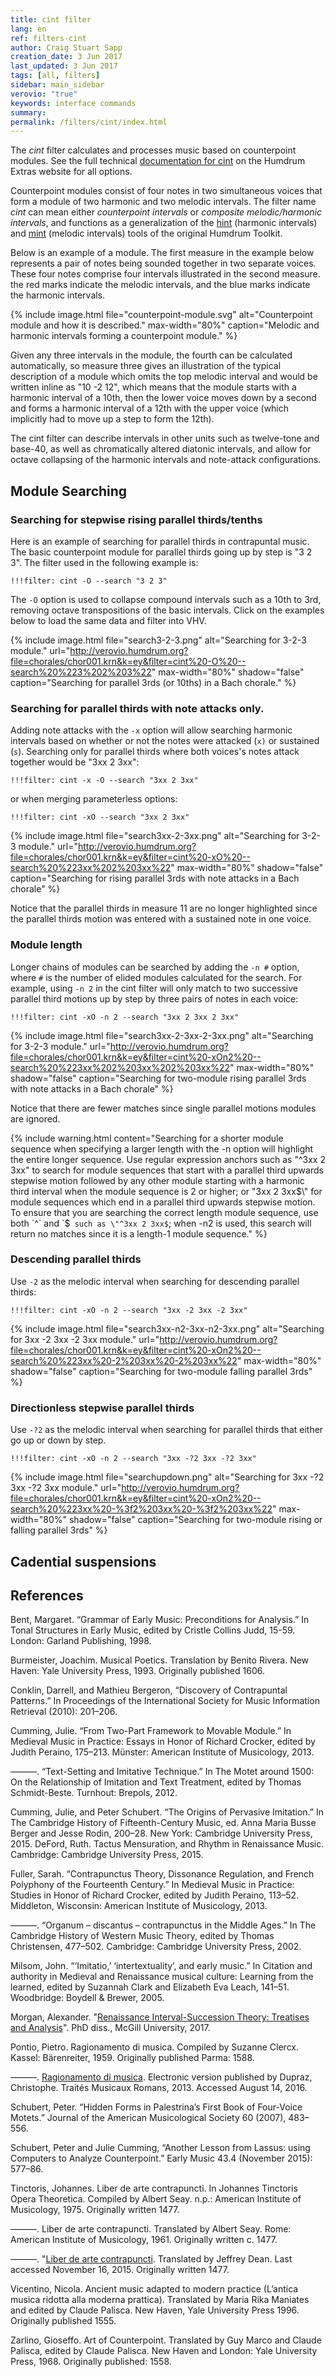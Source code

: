 ```yaml
---
title: cint filter
lang: en
ref: filters-cint
author: Craig Stuart Sapp
creation_date: 3 Jun 2017
last_updated: 3 Jun 2017
tags: [all, filters]
sidebar: main_sidebar
verovio: "true"
keywords: interface commands 
summary: 
permalink: /filters/cint/index.html
---
```


The *cint* filter calculates and processes music based on counterpoint
modules.  See the full technical [documentation for
cint](http://extras.humdrum.org/man/cint) on the Humdrum Extras
website for all options.

Counterpoint modules consist of four notes in two simultaneous
voices that form a module of two harmonic and two melodic intervals.
The filter name *cint* can mean either *counterpoint intervals* or
*composite melodic/harmonic intervals*, and functions as a generalization of
the [hint](http://www.humdrum.org/man/hint) (harmonic intervals)
and [mint](http://www.humdrum.org/man/mint) (melodic intervals)
tools of the original Humdrum Toolkit.

Below is an example of a module.  The first measure in the example below represents
a pair of notes being sounded together in two separate voices.  These four notes comprise
four intervals illustrated in the second measure.  the red marks indicate the melodic
intervals, and the blue marks indicate the harmonic intervals.  

{% include image.html
	file="counterpoint-module.svg"
	alt="Counterpoint module and how it is described."
	max-width="80%"
	caption="Melodic and harmonic intervals forming a counterpoint module."
%}

Given any three intervals
in the module, the fourth can be calculated automatically, so measure three gives an 
illustration of the typical description of a module which omits the top melodic interval
and would be written inline as "10 -2 12", which means that the module starts with a harmonic
interval of a 10th, then the lower voice moves down by a second and forms a harmonic
interval of a 12th with the upper voice (which implicitly had to move up a step to form the
12th).

The cint filter can describe intervals in other units such as twelve-tone and base-40, as
well as chromatically altered diatonic intervals, and allow for octave collapsing of
the harmonic intervals and note-attack configurations.

## Module Searching ##

### Searching for stepwise rising parallel thirds/tenths ###

Here is an example of searching for parallel thirds in contrapuntal music.  The basic
counterpoint module for parallel thirds going up by step is "3 2 3".  The filter used
in the following example is:

```
!!!filter: cint -O --search "3 2 3"
```

The `-O` option is used to collapse compound intervals such as a 10th to 3rd, removing
octave transpositions of the basic intervals.  Click on the examples below to load the
same data and filter into VHV.

{% include image.html
	file="search3-2-3.png"
	alt="Searching for 3-2-3 module."
	url="http://verovio.humdrum.org?file=chorales/chor001.krn&k=ey&filter=cint%20-O%20--search%20%223%202%203%22"
	max-width="80%"
	shadow="false"
	caption="Searching for parallel 3rds (or 10ths) in a Bach chorale."
%}


### Searching for parallel thirds with note attacks only. ###

Adding note attacks with the `-x` option will allow searching harmonic intervals based 
on whether or not the notes were attacked (`x)` or sustained (`s`).  Searching only for 
parallel thirds where both voices's notes attack together would be "3xx 2 3xx":

```
!!!filter: cint -x -O --search "3xx 2 3xx"
```

or when merging parameterless options:

```
!!!filter: cint -xO --search "3xx 2 3xx"
```

{% include image.html
	file="search3xx-2-3xx.png"
	alt="Searching for 3-2-3 module."
	url="http://verovio.humdrum.org?file=chorales/chor001.krn&k=ey&filter=cint%20-xO%20--search%20%223xx%202%203xx%22"
	max-width="80%"
	shadow="false"
	caption="Searching for rising parallel 3rds with note attacks in a Bach chorale"
%}

Notice that the parallel thirds in measure 11 are no longer highlighted since the
parallel thirds motion was entered with a sustained note in one voice.


### Module length ###

Longer chains of modules can be searched by adding the `-n #` option, where `#` is the
number of elided modules calculated for the search.  For example, using `-n 2` in the
cint filter will only match to two successive parallel third motions up by step by three 
pairs of notes in each voice:

```
!!!filter: cint -xO -n 2 --search "3xx 2 3xx 2 3xx"
```

{% include image.html
	file="search3xx-2-3xx-2-3xx.png"
	alt="Searching for 3-2-3 module."
	url="http://verovio.humdrum.org?file=chorales/chor001.krn&k=ey&filter=cint%20-xOn2%20--search%20%223xx%202%203xx%202%203xx%22"
	max-width="80%"
	shadow="false"
	caption="Searching for two-module rising parallel 3rds with note attacks in a Bach chorale"
%}


Notice that there are fewer matches since single parallel motions modules are ignored.

{% include warning.html
	content="Searching for a shorter module sequence when specifying a larger length with the <nobr>-n</nobr> option will highlight the entire longer sequence.  Use regular expression anchors such as \"^3xx 2 3xx\" to search for module sequences that start with a parallel third upwards stepwise motion followed by any other module starting with a harmonic third interval when the module sequence is 2 or higher; or \"3xx 2 3xx$\" for module sequences which end in a parallel third upwards stepwise motion. To ensure that you are searching the correct length module sequence, use both `^` and `$` such as \"^3xx 2 3xx$`; when -n2 is used, this search will return no matches since it is a length-1 module sequence."
%}


### Descending parallel thirds ###

Use `-2` as the melodic interval when searching for descending parallel thirds:

```
!!!filter: cint -xO -n 2 --search "3xx -2 3xx -2 3xx"
```

{% include image.html
	file="search3xx-n2-3xx-n2-3xx.png"
	alt="Searching for 3xx -2 3xx -2 3xx module."
	url="http://verovio.humdrum.org?file=chorales/chor001.krn&k=ey&filter=cint%20-xOn2%20--search%20%223xx%20-2%203xx%20-2%203xx%22"
	max-width="80%"
	shadow="false"
	caption="Searching for two-module falling parallel 3rds"
%}



### Directionless stepwise parallel thirds ###

Use `-?2` as the melodic interval when searching for parallel thirds that either
go up or down by step.

```
!!!filter: cint -xO -n 2 --search "3xx -?2 3xx -?2 3xx"
```

{% include image.html
	file="searchupdown.png"
	alt="Searching for 3xx -?2 3xx -?2 3xx module."
	url="http://verovio.humdrum.org?file=chorales/chor001.krn&k=ey&filter=cint%20-xOn2%20--search%20%223xx%20-%3f2%203xx%20-%3f2%203xx%22"
	max-width="80%"
	shadow="false"
	caption="Searching for two-module rising or falling parallel 3rds"
%}


## Cadential suspensions ##


## References ##

Bent, Margaret. “Grammar of Early Music: Preconditions for Analysis.” In Tonal Structures in Early Music, edited by Cristle Collins Judd, 15-59. London: Garland Publishing, 1998.

Burmeister, Joachim. Musical Poetics. Translation by Benito Rivera. New Haven: Yale University Press, 1993. Originally published 1606.

Conklin, Darrell, and Mathieu Bergeron, “Discovery of Contrapuntal Patterns.” In Proceedings of the International Society for Music Information Retrieval (2010): 201–206.

Cumming, Julie. “From Two-Part Framework to Movable Module.” In Medieval Music in Practice: Essays in Honor of Richard Crocker, edited by Judith Peraino, 175–213. Münster: American Institute of Musicology, 2013.

———. “Text-Setting and Imitative Technique.” In The Motet around 1500: On the Relationship of Imitation and Text Treatment, edited by Thomas Schmidt-Beste. Turnhout: Brepols, 2012.

Cumming, Julie, and Peter Schubert. “The Origins of Pervasive Imitation.” In The Cambridge History of Fifteenth-Century Music, ed. Anna Maria Busse Berger and Jesse Rodin, 200–28. New York: Cambridge University Press, 2015.
DeFord, Ruth. Tactus Mensuration, and Rhythm in Renaissance Music. Cambridge: Cambridge University Press, 2015.

Fuller, Sarah. “Contrapunctus Theory, Dissonance Regulation, and French Polyphony of the Fourteenth Century.” In Medieval Music in Practice: Studies in Honor of Richard Crocker, edited by Judith Peraino, 113–52. Middleton, Wisconsin: American Institute of Musicology, 2013.

———. “Organum – discantus – contrapunctus in the Middle Ages.” In The Cambridge History of Western Music Theory, edited by Thomas Christensen, 477–502. Cambridge: Cambridge University Press, 2002.

Milsom, John. “‘Imitatio,’ ‘intertextuality’, and early music.” In Citation and authority in Medieval and Renaissance musical culture: Learning from the learned, edited by Suzannah Clark and Elizabeth Eva Leach, 141–51. Woodbridge: Boydell & Brewer, 2005.

Morgan, Alexander. "[Renaissance Interval-Succession Theory: Treatises and Analysis](http://digitool.library.mcgill.ca/R/DPIVYXI71HL5ILGG61U4D2N5YR6UMUAASGK4S4JC42B2BFPGCD-00398?func=results-jump-full&set_entry=000001&set_number=001123&base=GEN01)". PhD diss., McGill University, 2017.

Pontio, Pietro. Ragionamento di musica. Compiled by Suzanne Clercx. Kassel: Bärenreiter, 1959. Originally published Parma: 1588.

———. [Ragionamento di musica](http://www.ums3323.paris-sorbonne.fr/TREMIR/TReMiR_Pontio/R0_start.htm). Electronic version published by Dupraz, Christophe. Traités Musicaux Romans, 2013. Accessed August 14, 2016.

Schubert, Peter. “Hidden Forms in Palestrina’s First Book of Four-Voice Motets.” Journal of the American Musicological Society 60 (2007), 483–556.

Schubert, Peter and Julie Cumming, “Another Lesson from Lassus: using Computers to Analyze Counterpoint.” Early Music 43.4 (November 2015): 577–86.

Tinctoris, Johannes. Liber de arte contrapuncti. In Johannes Tinctoris Opera Theoretica. Compiled by Albert Seay. n.p.: American Institute of Musicology, 1975. Originally written 1477.

———. Liber de arte contrapuncti. Translated by Albert Seay. Rome: American Institute of Musicology, 1961. Originally written c. 1477.

———. "[Liber de arte contrapuncti](http://earlymusictheory.org/Tinctoris/texts/deartecontrapuncti/). Translated by Jeffrey Dean. Last accessed November 16, 2015. Originally written 1477.

Vicentino, Nicola. Ancient music adapted to modern practice (L’antica musica ridotta alla moderna prattica). Translated by Maria Rika Maniates and edited by Claude Palisca. New Haven, Yale University Press 1996. Originally published 1555.

Zarlino, Gioseffo. Art of Counterpoint. Translated by Guy Marco and Claude Palisca, edited by Claude Palisca. New Haven and London: Yale University Press, 1968. Originally published: 1558.


